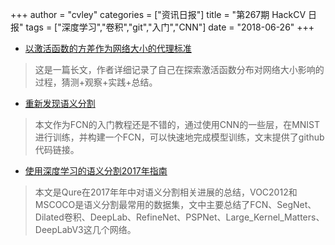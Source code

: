+++
author = "cvley"
categories = ["资讯日报"]
title = "第267期 HackCV 日报"
tags = ["深度学习","卷积","git","入门","CNN"]
date = "2018-06-26"
+++

- [以激活函数的方差作为网络大小的代理标准](https://github.com/mitdbg/fastdeepnets/blob/master/journal.md?from=hackcv&hmsr=hackcv.com&utm_medium=hackcv.com&utm_source=hackcv.com)

> 这是一篇长文，作者详细记录了自己在探索激活函数分布对网络大小影响的过程，猜测+观察+实践+总结。

- [重新发现语义分割](https://medium.com/100-shades-of-machine-learning/https-medium-com-100-shades-of-machine-learning-rediscovering-semantic-segmentation-part1-83e1462e0805?from=hackcv&hmsr=hackcv.com&utm_medium=hackcv.com&utm_source=hackcv.com)

> 本文作为FCN的入门教程还是不错的，通过使用CNN的一些层，在MNIST进行训练，并构建一个FCN，可以快速地完成模型训练，文末提供了github代码链接。

- [使用深度学习的语义分割2017年指南](http://blog.qure.ai/notes/semantic-segmentation-deep-learning-review?from=hackcv&hmsr=hackcv.com&utm_medium=hackcv.com&utm_source=hackcv.com)

> 本文是Qure在2017年年中对语义分割相关进展的总结，VOC2012和MSCOCO是语义分割最常用的数据集，文中主要总结了FCN、SegNet、Dilated卷积、DeepLab、RefineNet、PSPNet、Large_Kernel_Matters、DeepLabV3这几个网络。

